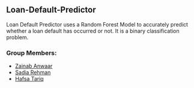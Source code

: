 ## Loan-Default-Predictor

Loan Default Predictor uses a Random Forest Model to accurately predict whether a loan default has occurred or not. It is a binary classification problem.

### Group Members:
- [Zainab Anwaar](https://github.com/Pisceszaiby)
- [Sadia Rehman](https://github.com/sadiarehman)
- [Hafsa Tariq](https://github.com/h-afsatariq)

